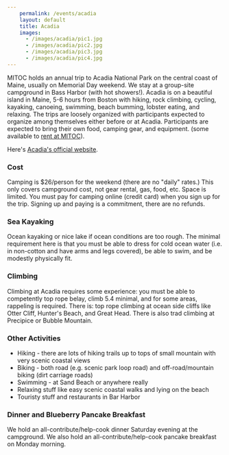 ```yaml
---
    permalink: /events/acadia
    layout: default
    title: Acadia
    images:
      - /images/acadia/pic1.jpg
      - /images/acadia/pic2.jpg
      - /images/acadia/pic3.jpg
      - /images/acadia/pic4.jpg
---
```


MITOC holds an annual trip to Acadia National Park on the central coast of Maine, usually on Memorial Day weekend. We stay at a group-site campground in Bass Harbor (with hot showers!). Acadia is on a beautiful island in Maine, 5-6 hours from Boston with hiking, rock climbing, cycling, kayaking, canoeing, swimming, beach bumming, lobster eating, and relaxing. The trips are loosely organized with participants expected to organize among themselves either before or at Acadia. Participants are expected to bring their own food, camping gear, and equipment. (some available to [rent at MITOC](/rentals)).

Here's [Acadia's official website](https://www.nps.gov/acad/index.htm).

### Cost

Camping is $26/person for the weekend (there are no "daily" rates.) This only covers campground cost, not gear rental, gas, food, etc. Space is limited. You must pay for camping online (credit card) when you sign up for the trip. Signing up and paying is a commitment, there are no refunds.

### Sea Kayaking

Ocean kayaking or nice lake if ocean conditions are too rough. The minimal requirement here is that you must be able to dress for cold ocean water (i.e. in non-cotton and have arms and legs covered), be able to swim, and be modestly physically fit.

### Climbing

Climbing at Acadia requires some experience: you must be able to competently top rope belay, climb 5.4 minimal, and for some areas, rappeling is required. There is: top rope climbing at ocean side cliffs like Otter Cliff, Hunter's Beach, and Great Head. There is also trad climbing at Precipice or Bubble Mountain.

### Other Activities

*   Hiking - there are lots of hiking trails up to tops of small mountain with very scenic coastal views
*   Biking - both road (e.g. scenic park loop road) and off-road/mountain biking (dirt carriage roads)
*   Swimming - at Sand Beach or anywhere really
*   Relaxing stuff like easy scenic coastal walks and lying on the beach
*   Touristy stuff and restaurants in Bar Harbor

### Dinner and Blueberry Pancake Breakfast

We hold an all-contribute/help-cook dinner Saturday evening at the campground. We also hold an all-contribute/help-cook pancake breakfast on Monday morning.
